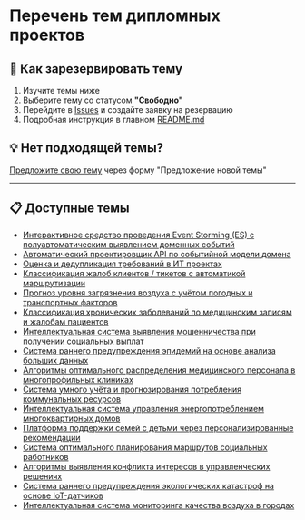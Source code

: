 # Перечень тем дипломных проектов

## 🎯 Как зарезервировать тему

1. Изучите темы ниже
2. Выберите тему со статусом **"Свободно"**
3. Перейдите в [Issues](../../issues) и создайте заявку на резервацию
4. Подробная инструкция в главном [README.md](../../README.md)

## 💡 Нет подходящей темы?

[Предложите свою тему](../../issues/new/choose) через форму "Предложение новой темы"

---

## 📋 Доступные темы

- [Интерактивное средство проведения Event Storming (ES) с полуавтоматическим выявлением доменных событий](event-storming-interactive.md)
- [Автоматический проектировщик API по событийной модели домена](api-designer-event-model.md)
- [Оценка и дедупликация требований в ИТ проектах](requirements-deduplication.md)
- [Классификация жалоб клиентов / тикетов с автоматикой маршрутизации](client-complaints-routing.md)
- [Прогноз уровня загрязнения воздуха с учётом погодных и транспортных факторов](air-pollution-forecast.md)
- [Классификация хронических заболеваний по медицинским записям и жалобам пациентов](chronic-disease-classification.md)
- [Интеллектуальная система выявления мошенничества при получении социальных выплат](social-benefits-fraud-detection.md)
- [Система раннего предупреждения эпидемий на основе анализа больших данных](pandemic-early-warning.md)
- [Алгоритмы оптимального распределения медицинского персонала в многопрофильных клиниках](medical-staff-allocation.md)
- [Система умного учёта и прогнозирования потребления коммунальных ресурсов](utility-consumption-forecast.md)
- [Интеллектуальная система управления энергопотреблением многоквартирных домов](multi-apartment-energy-management.md)
- [Платформа поддержки семей с детьми через персонализированные рекомендации](platform-family-support.md)
- [Система оптимального планирования маршрутов социальных работников](social-workers-routing.md)
- [Алгоритмы выявления конфликта интересов в управленческих решениях](conflict-of-interest-detection.md)
- [Система раннего предупреждения экологических катастроф на основе IoT-датчиков](environmental-disaster-warning.md)
- [Интеллектуальная система мониторинга качества воздуха в городах](urban-air-quality-monitoring.md)

